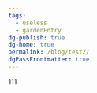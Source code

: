 ```yaml
---
tags:
  - useless
  - gardenEntry
dg-publish: true
dg-home: true
permalink: /blog/test2/
dgPassFrontmatter: true
---
```


111
